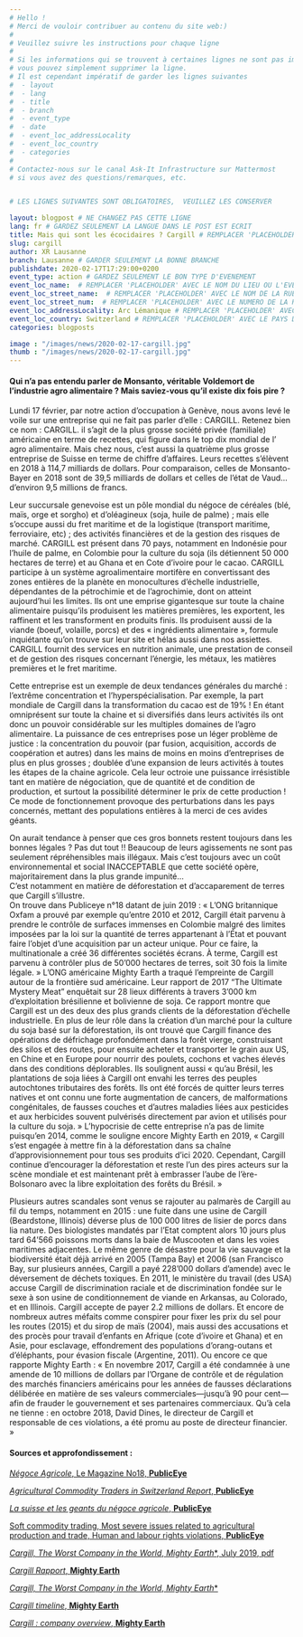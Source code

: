 ```yaml
---
# Hello !
# Merci de vouloir contribuer au contenu du site web:)
#
# Veuillez suivre les instructions pour chaque ligne
#
# Si les informations qui se trouvent à certaines lignes ne sont pas importantes
# vous pouvez simplement supprimer la ligne.
# Il est cependant impératif de garder les lignes suivantes
#  - layout
#  - lang
#  - title
#  - branch
#  - event_type
#  - date
#  - event_loc_addressLocality
#  - event_loc_country
#  - categories
#
# Contactez-nous sur le canal Ask-It Infrastructure sur Mattermost
# si vous avez des questions/remarques, etc.


# LES LIGNES SUIVANTES SONT OBLIGATOIRES,  VEUILLEZ LES CONSERVER

layout: blogpost # NE CHANGEZ PAS CETTE LIGNE
lang: fr # GARDEZ SEULEMENT LA LANGUE DANS LE POST EST ECRIT
title: Mais qui sont les écocidaires ? Cargill # REMPLACER 'PLACEHOLDER' AVEC LE TITRE DE VOTRE POST
slug: cargill
author: XR Lausanne
branch: Lausanne # GARDER SEULEMENT LA BONNE BRANCHE
publishdate: 2020-02-17T17:29:00+0200
event_type: action # GARDEZ SEULEMENT LE BON TYPE D'EVENEMENT
event_loc_name:  # REMPLACER 'PLACEHOLDER' AVEC LE NOM DU LIEU OU L'EVENEMENT A LIEU
event_loc_street_name:  # REMPLACER 'PLACEHOLDER' AVEC LE NOM DE LA RUE OU L'EVENEMENT A LIEU
event_loc_street_num:  # REMPLACER 'PLACEHOLDER' AVEC LE NUMERO DE LA RUE OU L'EVENEMENT A LIEU
event_loc_addressLocality: Arc Lémanique # REMPLACER 'PLACEHOLDER' AVEC LA VILLE DANS LAQUELLE L'EVENEMENT A LIEU
event_loc_country: Switzerland # REMPLACER 'PLACEHOLDER' AVEC LE PAYS DANS LAQUELLE L'EVENEMENT A LIEU
categories: blogposts

image : "/images/news/2020-02-17-cargill.jpg"
thumb : "/images/news/2020-02-17-cargill.jpg"
---
```



#### Qui n’a pas entendu parler de Monsanto, véritable Voldemort de l’industrie agro alimentaire ? Mais saviez-vous qu’il existe dix fois pire ?

Lundi 17 février, par notre action d’occupation à Genève, nous avons levé le voile sur une entreprise qui ne fait pas parler d’elle : CARGILL. Retenez bien ce nom : CARGILL. il s’agit de la plus grosse société privée (familiale) américaine en terme de recettes, qui figure dans le top dix  mondial de l’ agro alimentaire. Mais chez nous, c’est aussi la quatrième plus grosse entreprise de Suisse en terme de chiffre d’affaires. Leurs recettes s’élèvent en 2018 à 114,7 milliards de dollars. Pour comparaison, celles de Monsanto-Bayer en 2018 sont de 39,5 milliards de dollars et celles de l’état de Vaud… d’environ 9,5 millions de francs. 

Leur succursale genevoise est un pôle mondial du négoce de céréales (blé, maïs, orge et sorgho) et d’oléagineux (soja, huile de palme) ; mais elle s’occupe aussi du fret maritime et de la logistique (transport maritime, ferroviaire, etc) ; des activités financières et de la gestion des risques de marché. CARGILL est présent dans 70 pays, notamment en Indonésie pour l’huile de palme, en Colombie pour la culture du soja (ils détiennent 50 000 hectares de terre) et au Ghana et en Cote d’ivoire pour le cacao. CARGILL participe à un système agroalimentaire mortifère en convertissant des zones entières de la planète en monocultures d’échelle industrielle, dépendantes de la pétrochimie et de l’agrochimie, dont on atteint aujourd’hui les limites. Ils ont une emprise gigantesque sur toute la chaine alimentaire puisqu’ils produisent les matières premières, les exportent, les raffinent et les transforment en produits finis. Ils produisent aussi de la viande (boeuf, volaille, porcs) et des « ingrédients alimentaire », formule inquiétante qu’on trouve sur leur site et hélas aussi dans nos assiettes. CARGILL fournit des services en nutrition animale, une prestation de conseil et de gestion des risques concernant l’énergie, les métaux, les matières premières et le fret maritime. 

Cette entreprise est un exemple de deux tendances générales du marché : l’extrême concentration et l’hyperspécialisation. Par exemple, la part mondiale de Cargill dans la transformation du cacao est de 19% ! En étant omniprésent sur toute la chaine et si diversifiés dans leurs activités ils ont donc un pouvoir considérable sur les multiples domaines de l’agro alimentaire. La puissance de ces entreprises pose un léger problème de justice : la concentration du pouvoir (par fusion, acquisition, accords de coopération et autres) dans les mains de moins en moins d’entreprises de plus en plus grosses ; doublée d’une expansion de leurs activités à toutes les étapes de la chaine agricole. Cela leur octroie une puissance irrésistible tant en matière de négociation, que de quantité et de condition de production, et surtout la possibilité déterminer le prix de cette production ! Ce mode de fonctionnement provoque des perturbations dans les pays concernés, mettant des populations entières à la merci de ces avides géants.

On aurait tendance à penser que ces gros bonnets restent toujours dans les bonnes légales ? Pas dut tout !! Beaucoup de leurs agissements ne sont pas seulement répréhensibles mais illégaux. Mais c’est toujours avec un coût environnemental et social INACCEPTABLE que cette société opère, majoritairement dans la plus grande impunité…  
C’est notamment en matière de déforestation et d’accaparement de terres que Cargill s’illustre.  
On trouve dans Publiceye  n°18 datant de juin 2019 : 
« L’ONG britannique Oxfam a prouvé par exemple qu’entre 2010 et 2012, Cargill était parvenu à prendre le contrôle de surfaces immenses en Colombie malgré des limites imposées par la loi sur la quantité de terres appartenant à l’État et pouvant faire l’objet d’une acquisition par un acteur unique. Pour ce faire, la multinationale a créé 36 différentes sociétés écrans. À terme, Cargill est parvenu à contrôler plus de 50’000 hectares de terres, soit 30 fois la limite légale. »
L’ONG américaine Mighty Earth a traqué l’empreinte de Cargill autour de la frontière sud américaine. Leur rapport de 2017 “The Ultimate Mystery Meat” enquêtait sur 28 lieux différents à travers 3’000 km d’exploitation brésilienne et bolivienne de soja. Ce rapport montre que Cargill est un des deux des plus grands clients de la déforestation d’échelle industrielle. En plus de leur rôle dans la création d’un marché pour la culture du soja basé sur la déforestation, ils ont trouvé que Cargill finance des opérations de défrichage profondément dans la forêt vierge, construisant des silos et des routes, pour ensuite acheter et transporter le grain aux US, en Chine et en Europe pour nourrir des poulets, cochons et vaches élevés dans des conditions déplorables. 
Ils soulignent aussi « qu’au Brésil, les plantations de soja liées à Cargill ont envahi les terres des peuples autochtones tributaires des forêts. Ils ont été forcés de quitter leurs terres natives et ont connu une forte augmentation de cancers, de malformations congénitales, de fausses couches et d’autres maladies liées aux pesticides et aux herbicides souvent pulvérisés directement par avion et utilisés pour la culture du soja. »
L’hypocrisie de cette entreprise n’a pas de limite puisqu’en 2014, comme le souligne encore Mighty Earth en 2019, « Cargill s’est engagée à mettre fin à la déforestation dans sa chaîne d’approvisionnement pour tous ses produits d’ici 2020. Cependant, Cargill continue d’encourager la déforestation et reste l’un des pires acteurs sur la scène mondiale et est maintenant prêt à embrasser l’aube de l’ère-Bolsonaro avec la libre exploitation des forêts du Brésil. »

Plusieurs autres scandales sont venus se rajouter au palmarès de Cargill au fil du temps, notamment en 2015 : une fuite dans une usine de Cargill (Beardstone, Illinois) déverse plus de 100 000 litres de lisier de porcs dans lia nature. Des biologistes mandatés par l’Etat comptent alors 10 jours plus tard 64’566 poissons morts dans la baie de Muscooten et dans les voies maritimes adjacentes. Le même genre de désastre pour la vie sauvage et la biodiversité était déjà arrivé en 2005 (Tampa Bay) et 2006 (san Francisco Bay, sur plusieurs années, Cargill a payé 228’000 dollars d’amende) avec le déversement de déchets toxiques. 
En 2011, le ministère du travail (des USA) accuse Cargill de discrimination raciale et de discrimination fondée sur le sexe à son usine de conditionnement de viande en Arkansas, au Colorado, et en Illinois. Cargill accepte de payer 2.2 millions de dollars.
Et encore de nombreux autres méfaits comme conspirer pour fixer les prix du sel pour les routes (2015) et du sirop de maïs (2004), mais aussi des accusations et des procès pour travail d’enfants en Afrique (cote d’ivoire et Ghana) et en Asie, pour esclavage, effondrement des populations d’orang-outans et d’éléphants, pour évasion fiscale (Argentine, 2011). Ou encore ce que rapporte Mighty Earth : « En novembre 2017, Cargill a été condamnée à une amende de 10 millions de dollars par l’Organe de contrôle et de régulation des marchés financiers américains pour les années de fausses déclarations délibérée en matière de ses valeurs commerciales—jusqu’à 90 pour cent—afin de frauder le gouvernement et ses partenaires commerciaux. 
Qu’à cela ne tienne : en octobre 2018, David Dines, le directeur de Cargill et responsable de ces violations, a été promu au poste de directeur financier. »

#### Sources et approfondissement :

[_Négoce Agricole_, Le Magazine No18, **PublicEye**](https://www.publiceye.ch/fileadmin/doc/Agrarrohstoffe/2019_PublicEye_LeMagazine_No18_NegoceAgricole.pdf)

[_Agricultural Commodity Traders in Switzerland Report_, **PublicEye**](https://www.publiceye.ch/fileadmin/doc/Agrarrohstoffe/2019_PublicEye_Agricultural-Commodity-Traders-in-Switzerland_Report.pdf)

[_La suisse et les geants du négoce agricole_, **PublicEye**](https://www.publiceye.ch/fr/publications/detail/la-suisse-et-les-geants-du-negoce-agricole)

[Soft commodity trading, Most severe issues related to agricultural production and trade, Human and labour rights violations, **PublicEye**](https://www.publiceye.ch/en/topics/soft-commodity-trading/most-severe-issues-related-to-agricultural-production-and-trade/human-and-labour-rights-violations)

[_Cargill, The Worst Company in the World_, *Mighty Earth**, July 2019, pdf](http://www.mightyearth.org/wp-content/uploads/Mighty-Earth-Report-Cargill-The-Worst-Company-in-the-World-July-2019.pdf)

[_Cargill Rapport_, **Mighty Earth**](http://www.mightyearth.org/cargillreportfrench)

[_Cargill, The Worst Company in the World_, *Mighty Earth**](https://stories.mightyearth.org/cargill-worst-company-in-the-world/#group-Timeline-tadcF32UdS)

[_Cargill timeline_, **Mighty Earth**](https://www.mightyearth.org/cargill_timeline)

[_Cargill : company overview_, **Mighty Earth**](https://www.cargill.com/about/company-overview)


